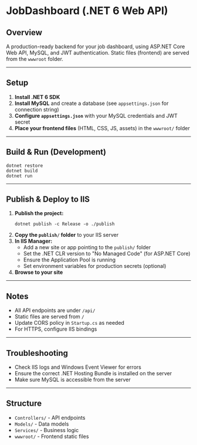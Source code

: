 # JobDashboard (.NET 6 Web API)

## Overview
A production-ready backend for your job dashboard, using ASP.NET Core Web API, MySQL, and JWT authentication. Static files (frontend) are served from the `wwwroot` folder.

---

## Setup

1. **Install .NET 6 SDK**
2. **Install MySQL** and create a database (see `appsettings.json` for connection string)
3. **Configure `appsettings.json`** with your MySQL credentials and JWT secret
4. **Place your frontend files** (HTML, CSS, JS, assets) in the `wwwroot/` folder

---

## Build & Run (Development)

```
dotnet restore
dotnet build
dotnet run
```

---

## Publish & Deploy to IIS

1. **Publish the project:**
   ```
   dotnet publish -c Release -o ./publish
   ```
2. **Copy the `publish/` folder** to your IIS server
3. **In IIS Manager:**
   - Add a new site or app pointing to the `publish/` folder
   - Set the .NET CLR version to "No Managed Code" (for ASP.NET Core)
   - Ensure the Application Pool is running
   - Set environment variables for production secrets (optional)
4. **Browse to your site**

---

## Notes
- All API endpoints are under `/api/`
- Static files are served from `/`
- Update CORS policy in `Startup.cs` as needed
- For HTTPS, configure IIS bindings

---

## Troubleshooting
- Check IIS logs and Windows Event Viewer for errors
- Ensure the correct .NET Hosting Bundle is installed on the server
- Make sure MySQL is accessible from the server

---

## Structure
- `Controllers/` - API endpoints
- `Models/` - Data models
- `Services/` - Business logic
- `wwwroot/` - Frontend static files

